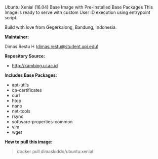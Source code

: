 Ubuntu Xenial (16.04) Base Image with Pre-Installed Base Packages
This Image is ready to serve with custom User ID execution using entrypoint script.

Build with love from Gegerkalong, Bandung, Indonesia.

**Maintainer:**

Dimas Restu H (<dimas.restu@student.upi.edu>)

**Repository Source:**

- http://kambing.ui.ac.id

**Includes Base Packages:**

- apt-utils
- ca-certificates
- curl
- htop
- nano
- net-tools
- rsync
- software-properties-common
- vim
- wget

**How to pull this image:**

> docker pull dimaskiddo/ubuntu:xenial
